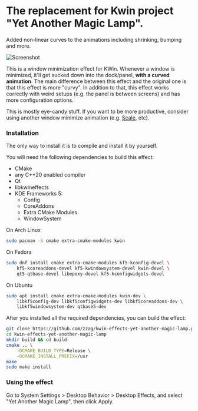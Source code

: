 # The replacement for Kwin project "Yet Another Magic Lamp".

Added non-linear curves to the animations including shrinking, bumping and more.

![Screenshot](doc/demo.gif)

This is a window minimization effect for KWin. Whenever a window
is minimized, it'll get sucked down into the dock/panel, **with a
curved animation**. The main difference between this effect and
the original one is that this effect is more "curvy". In addition
to that, this effect works correctly with weird setups (e.g. the
panel is between screens) and has more configuration options.

This is mostly eye-candy stuff. If you want to be more productive, consider
using another window minimize animation (e.g. [Scale](https://store.kde.org/p/1267839/), etc).

### Installation

The only way to install it is to compile and install it by yourself.

You will need the following dependencies to build this effect:
* CMake
* any C++20 enabled compiler
* Qt
* libkwineffects
* KDE Frameworks 5:
    - Config
    - CoreAddons
    - Extra CMake Modules
    - WindowSystem

On Arch Linux

```sh
sudo pacman -S cmake extra-cmake-modules kwin
```

On Fedora

```sh
sudo dnf install cmake extra-cmake-modules kf5-kconfig-devel \
    kf5-kcoreaddons-devel kf5-kwindowsystem-devel kwin-devel \
    qt5-qtbase-devel libepoxy-devel kf5-kconfigwidgets-devel
```

On Ubuntu

```sh
sudo apt install cmake extra-cmake-modules kwin-dev \
    libkf5config-dev libkf5configwidgets-dev libkf5coreaddons-dev \
    libkf5windowsystem-dev qtbase5-dev
```

After you installed all the required dependencies, you can build
the effect:

```sh
git clone https://github.com/zzag/kwin-effects-yet-another-magic-lamp.git
cd kwin-effects-yet-another-magic-lamp
mkdir build && cd build
cmake .. \
    -DCMAKE_BUILD_TYPE=Release \
    -DCMAKE_INSTALL_PREFIX=/usr
make
sudo make install
```

### Using the effect

Go to System Settings > Desktop Behavior > Desktop Effects, and select
"Yet Another Magic Lamp", then click Apply.
